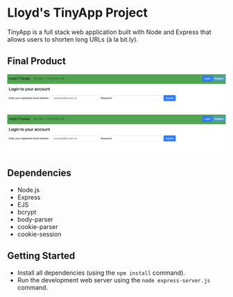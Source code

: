# Lloyd's TinyApp Project

TinyApp is a full stack web application built with Node and Express that allows users to shorten long URLs (à la bit.ly).

## Final Product

!["Lloyd's Tiny App Login Page"](https://github.com/lloydgerry/tiny-app/blob/master/docs/login-screen.png)
!["Lloyd's Tiny App Logged in url page"](https://github.com/lloydgerry/tiny-app/blob/master/docs/tiny-app-urls.png)

## Dependencies

- Node.js
- Express
- EJS
- bcrypt
- body-parser
- cookie-parser
- cookie-session

## Getting Started

- Install all dependencies (using the `npm install` command).
- Run the development web server using the `node express-server.js` command.